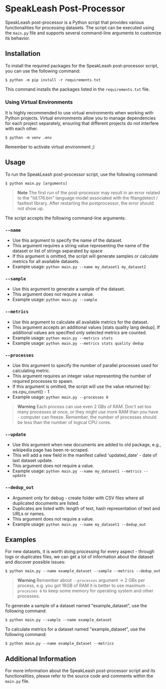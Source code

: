 # SpeakLeash Post-Processor

SpeakLeash post-processor is a Python script that provides various functionalities for processing datasets. The script can be executed using the `main.py` file and supports several command-line arguments to customize its behavior.

## Installation

To install the required packages for the SpeakLeash post-processor script, you can use the following command:

```console
$ python -m pip install -r requirements.txt
```

This command installs the packages listed in the `requirements.txt` file.

### Using Virtual Environments

It is highly recommended to use virtual environments when working with Python projects. Virtual environments allow you to manage dependencies for each project separately, ensuring that different projects do not interfere with each other.

```console
$ python -m venv .env
```
Remember to activate virtual environment ;)


## Usage

To run the SpeakLeash post-processor script, use the following command:

```console
$ python main.py [arguments]
```

> **Note**
> The first run of the post-processor may result in an error related to the "lid.176.bin" language model associated with the ftlangdetect / fasttext library. After restarting the postprocessor, the error should not show up.

The script accepts the following command-line arguments:

### `--name`

- Use this argument to specify the name of the dataset.
- This argument requires a string value representing the name of the dataset or list of strings separated by space
- If this argument is omitted, the script will generate samples or calculate metrics for all available datasets.
- Example usage: `python main.py --name my_dataset1 my_dataset2`

### `--sample`

- Use this argument to generate a sample of the dataset.
- This argument does not require a value.
- Example usage: `python main.py --sample`

### `--metrics`

- Use this argument to calculate all available metrics for the dataset.
- This argument accepts an additional values [stats quality lang dedup]. If additional values are specified only selected metrics are counted.
- Example usage: `python main.py --metrics stats`
- Example usage: `python main.py --metrics stats quality dedup`

### `--processes`

- Use this argument to specify the number of parallel processes used for calculating metric.
- This argument requires an integer value representing the number of required processes to spawn.
- If this argument is omitted, the script will use the value returned by: os.cpu_count() - 1
- Example usage: `python main.py --processes 8`

> **Warning**
> Each process can use even 2 GBs of RAM. Don't set too many processes at once, or they might use more RAM than you have - computer can freeze. Remember, the number of processes should be less than the number of logical CPU cores.

### `--update`

- Use this argument when new documents are added to old package, e.g., wikipedia page has been re-scraped.
- This will add a new field in the manifest called 'updated_date' - date of last dataset update.
- This argument does not require a value.
- Example usage: `python main.py --name my_dataset1 --metrics --update`

### `--dedup_out`

- Argument only for debug - create folder with CSV files where all duplicated documents are listed.
- Duplicates are listed with: length of text, hash representation of text and URLs or names.
- This argument does not require a value.
- Example usage: `python main.py --name my_dataset1 --dedup_out`

## Examples

For new datasets, it is worth doing processing for every aspect - through logs or duplicates files, we can get a lot of information about the dataset and discover possible issues:

```console
$ python main.py --name example_dataset --sample --metrics --dedup_out
```
> **Warning**
> Remember about `--processes` argument -> 2 GBs per process, e.g. you got 16GB of RAM it is better to use maximum `--processes 6` to keep some memory for operating system and other processes.

To generate a sample of a dataset named "example_dataset", use the following command:

```console
$ python main.py --sample --name example_dataset
```

To calculate metrics for a dataset named "example_dataset", use the following command:

```console
$ python main.py --name example_dataset --metrics
```

## Additional Information

For more information about the SpeakLeash post-processor script and its functionalities, please refer to the source code and comments within the `main.py` file.
